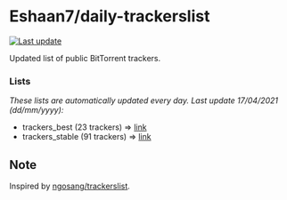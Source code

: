 
# Eshaan7/daily-trackerslist 

[![Last update](https://img.shields.io/badge/Last%20update-17/04/2021-blue.svg)](#)

Updated list of public BitTorrent trackers.

### Lists
*These lists are automatically updated every day. Last update 17/04/2021 (_dd/mm/yyyy_):*

* trackers_best (23 trackers) => [link](https://raw.githubusercontent.com/eshaan7/daily-trackerslist/master/trackers_best.txt)
* trackers_stable (91 trackers) => [link](https://raw.githubusercontent.com/eshaan7/daily-trackerslist/master/trackers_stable.txt)

## Note

Inspired by [ngosang/trackerslist](https://github.com/ngosang/trackerslist).

